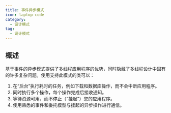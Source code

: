 ```yaml
---
title: 事件异步模式
icon: laptop-code
category:
  - 设计模式
tag:
  - 设计模式
---
```


## 概述

基于事件的异步模式提供了多线程应用程序的优势，同时隐藏了多线程设计中固有的许多复杂问题。使用支持此模式的类可以： 
1. 在“后台”执行耗时的任务，例如下载和数据库操作，而不会中断应用程序。
1. 同时执行多个操作，每个操作完成后接收通知。
1. 等待资源可用，而不停止（“挂起”）您的应用程序。
1. 使用熟悉的事件和委托模型与挂起的异步操作进行通信。


